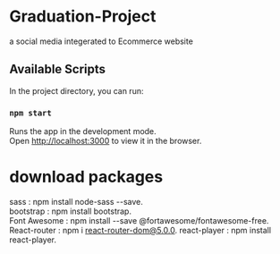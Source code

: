 # Graduation-Project

a social media integerated to Ecommerce website

## Available Scripts

In the project directory, you can run:

### `npm start`

Runs the app in the development mode.\
Open [http://localhost:3000](http://localhost:3000) to view it in the browser.

# download packages

sass : npm install node-sass --save.\
bootstrap : npm install bootstrap.\
Font Awesome : npm install --save @fortawesome/fontawesome-free.\
React-router : npm i react-router-dom@5.0.0.
react-player : npm install react-player.

